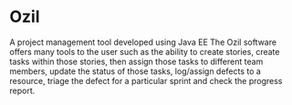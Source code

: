 # Ozil
A project management tool developed using Java EE
The Ozil software offers many tools to the user such as the ability to create stories, 
create tasks within those stories, 
then assign those tasks to different team members, 
update the status of those tasks, 
log/assign defects to a resource,
triage the defect for a particular sprint and
check the progress report.
